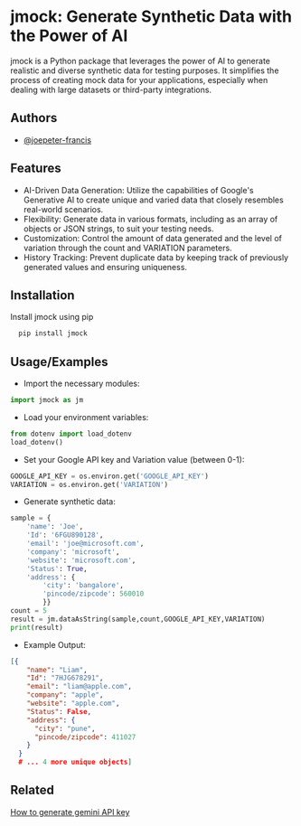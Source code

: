 
# jmock: Generate Synthetic Data with the Power of AI
jmock is a Python package that leverages the power of AI to generate realistic and diverse synthetic data for testing purposes. It simplifies the process of creating mock data for your applications, especially when dealing with large datasets or third-party integrations.


## Authors

- [@joepeter-francis](https://github.com/joepeter-francis)


## Features

- AI-Driven Data Generation: Utilize the capabilities of Google's Generative AI to create unique and varied data that closely resembles real-world scenarios.
- Flexibility: Generate data in various formats, including as an array of objects or JSON strings, to suit your testing needs.
- Customization: Control the amount of data generated and the level of variation through the count and VARIATION parameters.
- History Tracking: Prevent duplicate data by keeping track of previously generated values and ensuring uniqueness.


## Installation

Install jmock using pip

```bash
  pip install jmock
```
    
## Usage/Examples
- Import the necessary modules:
```python
import jmock as jm
```
- Load your environment variables:
```python
from dotenv import load_dotenv
load_dotenv()
```
- Set your Google API key and Variation value (between 0-1):
```python
GOOGLE_API_KEY = os.environ.get('GOOGLE_API_KEY')
VARIATION = os.environ.get('VARIATION')
```
- Generate synthetic data:
```python
sample = {
    'name': 'Joe', 
    'Id': '6FGU890128', 
    'email': 'joe@microsoft.com', 
    'company': 'microsoft', 
    'website': 'microsoft.com', 
    'Status': True, 
    'address': {
        'city': 'bangalore', 
        'pincode/zipcode': 560010
        }}
count = 5
result = jm.dataAsString(sample,count,GOOGLE_API_KEY,VARIATION)
print(result)
```
- Example Output:
```json
[{
    "name": "Liam",
    "Id": "7HJG678291",
    "email": "liam@apple.com",
    "company": "apple",
    "website": "apple.com",
    "Status": False,
    "address": {
      "city": "pune",
      "pincode/zipcode": 411027
    }
  }
  # ... 4 more unique objects]
  ```
## Related
[How to generate gemini API key](https://www.geminiforwork.com/setup-api-keys/create-geminiai-api-key/)

